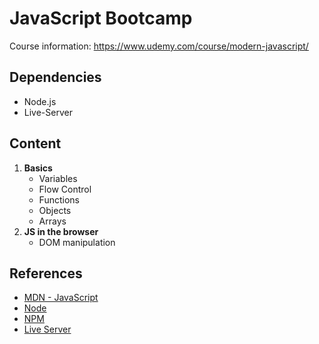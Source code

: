 # JavaScript Bootcamp
Course information: https://www.udemy.com/course/modern-javascript/

## Dependencies
- Node.js
- Live-Server

## Content
   1. **Basics**
      - Variables
      - Flow Control
      - Functions
      - Objects
      - Arrays
   2. **JS in the browser**
      - DOM manipulation
    
## References
  - [MDN - JavaScript](https://developer.mozilla.org/en-US/docs/Web/JavaScript)
  - [Node](https://nodejs.org/en/docs/)
  - [NPM](https://docs.npmjs.com/)
  - [Live Server](https://www.npmjs.com/package/live-server)
